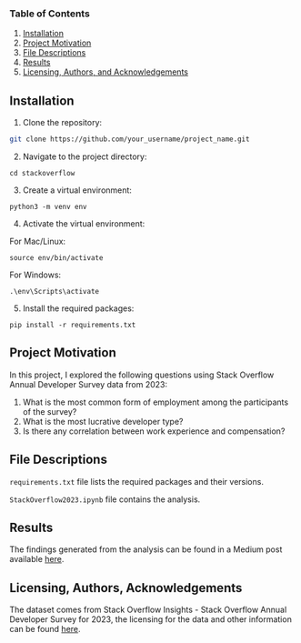 
### Table of Contents

1. [Installation](#installation)
2. [Project Motivation](#motivation)
3. [File Descriptions](#files)
4. [Results](#results)
5. [Licensing, Authors, and Acknowledgements](#licensing)

## Installation <a name="installation"></a>
1. Clone the repository:

  ```bash
  git clone https://github.com/your_username/project_name.git
  ```
2. Navigate to the project directory:

  ```
  cd stackoverflow
  ```

3. Create a virtual environment:

  ```
  python3 -m venv env
  ```

4. Activate the virtual environment:

  For Mac/Linux:
  
  ```
  source env/bin/activate
  ```

  For Windows:

  ```
  .\env\Scripts\activate
  ```

5. Install the required packages:

  ```
  pip install -r requirements.txt
  ```

## Project Motivation<a name="motivation"></a>

In this project, I explored the following questions using Stack Overflow Annual Developer Survey data from 2023:

1. What is the most common form of employment among the participants of the survey?
2. What is the most lucrative developer type?
3. Is there any correlation between work experience and compensation?

## File Descriptions <a name="files"></a>

`requirements.txt` file lists the required packages and their versions.

`StackOverflow2023.ipynb` file contains the analysis.

## Results<a name="results"></a>

The findings generated from the analysis can be found in a Medium post available [here](https://medium.com/@dominikapiosik/how-do-the-developers-of-today-work-ff6230f860f8).

## Licensing, Authors, Acknowledgements<a name="licensing"></a>

The dataset comes from Stack Overflow Insights - Stack Overflow Annual Developer Survey for 2023, the licensing for the data and other information can be found [here](https://insights.stackoverflow.com/survey).
